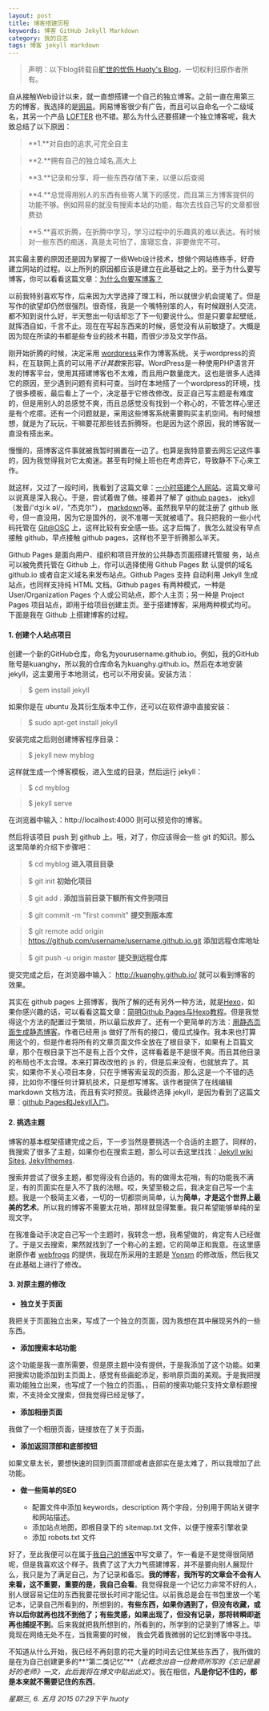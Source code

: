 ```yaml
---
layout: post
title: 博客搭建历程
keywords: 博客 GitHub Jekyll Markdown
category: 我的日志
tags: 博客 jekyll markdown
---
```


> 声明：以下blog转载自[旷世的忧伤 Huoty's Blog](http://kuanghy.github.io/)，一切权利归原作者所有。

自从接触Web设计以来，就一直想搭建一个自己的独立博客。之前一直在用第三方的博客，我选择的是[网易](http://konghy.blog.163.com/)。网易博客很少有广告，而且可以自命名一个二级域名，其另一个产品 [LOFTER](http://konghy.lofter.com/) 也不错。那么为什么还要搭建一个独立博客呢，我大致总结了以下原因：

> **1.**对自由的追求,可完全自主

> **2.**拥有自己的独立域名,高大上

> **3.**记录和分享，将一些东西存储下来，以便以后查阅

> **4.**总觉得用别人的东西有些寄人篱下的感觉，而且第三方博客提供的功能不够。例如网易的就没有搜索本站的功能，每次去找自己写的文章都很费劲

>**5.**喜欢折腾，在折腾中学习，学习过程中的乐趣真的难以表达。有时候对一些东西的痴迷，真是太可怕了，废寝忘食，非要做完不可。

其实最主要的原因还是因为掌握了一些Web设计技术，想做个网站练练手，好奇建立网站的过程。以上所列的原因都应该是建立在此基础之上的。至于为什么要写博客，你可以看看这篇文章：[为什么你要写博客？](http://zhuanlan.zhihu.com/cnfeat/19743861)

以前我特别喜欢写作，后来因为大学选择了理工科，所以就很少机会提笔了。但是写作的欲望却仍然很强烈。很奇怪，我是一个嘴特别笨的人，有时候跟别人交流，都不知到说什么好，半天憋出一句话却忘了下一句要说什么。但是只要拿起壁纸，就挥洒自如，千言不止。现在在写起东西来的时候，感觉没有从前敏捷了。大概是因为现在所读的书都是些专业的技术书籍，而很少涉及文学作品。

刚开始折腾的时候，决定采用 [wordpress](http://cn.wordpress.org/)来作为博客系统。关于wordpress的资料，在互联网上真的可以用*不计其数*来形容。WordPress是一种使用PHP语言开发的博客平台，使用其搭建博客也不太难，而且用户数量庞大。这也是很多人选择它的原因，至少遇到问题有资料可查。当时在本地搭了一个wordpress的环境，找了很多模板，最后看上了一个，决定基于它修改修改。反正自己写主题是有难度的，但是用别人的总感觉不爽，而且总感觉没有找到一个称心的，不管怎样心里还是有个疙瘩。还有一个问题就是，采用这些博客系统需要购买主机空间。有时候想想，就是为了玩玩，干嘛要花那些钱去折腾呀。也是因为这个原因，我的博客就一直没有搭出来。

慢慢的，搭博客这件事就被我暂时搁置在一边了。也算是我特意要去网忘记这件事的，因为我觉得我对它太痴迷。甚至有时候上班也在考虑弄它，导致静不下心来工作。

就这样，又过了一段时间，我看到了这篇文章：[一小时搭建个人网站](http://blog.jobbole.com/85932/)。这篇文章可以说真是深入我心。于是，尝试着做了做。接着并了解了 [github pages](https://pages.github.com/)， [jekyll](http://jekyll.bootcss.com/)（发音/'dʒiːk əl/，"杰克尔"）， [markdown](http://daringfireball.net/projects/markdown/syntax)等。虽然我早早的就注册了 github 账号，但一直没用，因为它是国外的，说不准哪一天就被墙了。我只把我的一些小代码托管在 [Git@OSC](http://git.oschina.net/kuanghy) 上，这样比较有安全感一些。这才后悔了，我怎么就没有早点接触 github，早点接触 github pages，这样也不至于折腾那么半天。

Github Pages 是面向用户、组织和项目开放的公共静态页面搭建托管服 务，站点可以被免费托管在 Github 上，你可以选择使用 Github Pages 默 认提供的域名 github.io 或者自定义域名来发布站点。Github Pages 支持 自动利用 Jekyll 生成站点，也同样支持纯 HTML 文档。Github pages 有两种模式，一种是 User/Organization Pages 个人或公司站点，即个人主页；另一种是 Project Pages 项目站点，即用于给项目创建主页。至于搭建博客，采用两种模式均可。下面是我在 Github 上搭建博客的过程。


#### 1. 创建个人站点项目
创建一个新的GitHub仓库，命名为yourusername.github.io。例如，我的GitHub账号是kuanghy，所以我的仓库命名为kuanghy.github.io。然后在本地安装 jekyll，这主要用于本地测试，也可以不用安装。安装方法：

> $ gem install jekyll

如果你是在 ubuntu 及其衍生版本中工作，还可以在软件源中直接安装：

> $ sudo apt-get install jekyll

安装完成之后则创建博客程序目录：

> $ jekyll new myblog

这样就生成一个博客模板，进入生成的目录，然后运行 jekyll：

> $ cd myblog

> $ jekyll serve

在浏览器中输入：http://localhost:4000 则可以预览你的博客。

然后将该项目 push 到 github 上。哦，对了，你应该得会一些 git 的知识。那么这里简单的介绍下步骤吧：

> $ cd myblog **进入项目目录**

> $ git init           **初始化项目**

> $ git add .        **添加当前目录下额所有文件到项目**

> $ git commit -m "first commit" **提交到版本库**

> $ git remote add origin https://github.com/username/username.github.io.git **添加远程仓库地址**

> $ git push -u origin master **提交到远程仓库**

提交完成之后，在浏览器中输入： http://kuanghy.github.io/ 就可以看到博客的效果。

其实在 github pages 上搭博客，我所了解的还有另外一种方法，就是[Hexo](http://hexo.io/)，如果你感兴趣的话，可以看看这篇文章：[简明Github Pages与Hexo教程](http://cnfeat.com/2014/05/10/2014-05-11-how-to-build-a-blog/)。但是我觉得这个方法的配置过于繁琐，所以最后放弃了。还有一个更简单的方法：[用静态页面生成静态博客](http://isnowfy.github.io/about-simple-cn.html)。作者已经用 js 做好了所有的接口，傻瓜式操作。我本来也打算用这个的，但是作者将所有的文章页面文件全放在了根目录下，如果有上百篇文章，那个在根目录下岂不是有上百个文件，这样看着是不是很不爽。而且其他目录的布局也不太合理。本来打算改改他的 js 的，但是后来没有，也就放弃了。其实，如果你不关心项目本身，只在乎博客索呈现的页面，那么这是一个不错的选择，比如你不懂任何计算机技术，只是想写博客。该作者提供了在线编辑 markdown 文档方法，而且有实时预览。我最终选择 jekyll，是因为看到了这篇文章：[github Pages和Jekyll入门](http://www.ruanyifeng.com/blog/2012/08/blogging_with_jekyll.html)。


#### 2. 挑选主题
博客的基本框架搭建完成之后，下一步当然是要挑选一个合适的主题了。同样的，我搜索了很多了主题，如果你也在搜索主题，那么可以去这里找找：[Jekyll wiki Sites](https://github.com/jekyll/jekyll/wiki/Sites), [Jekyllthemes](http://jekyllthemes.org/).

搜索并尝试了很多主题，都觉得没有合适的。有的做得太花哨，有的功能我不满足，有的页面实在是入不了我的法眼。哎，失望至极之后，我决定自己写一个主题。我是一个极简主义者，一切的一切都崇尚简单，认为**简单，才是这个世界上最美的艺术**。所以我的博客不需要太花哨，那样就显得繁重。我只希望能够单纯的呈现文字。

在我准备动手决定自己写一个主题时，我转念一想，我希望做的，肯定有人已经做了。于是又去搜索，果然就找到了一个称心的主题，它的简单正和我意。在这里感谢原作者 [webfrogs](https://github.com/webfrogs/webfrogs.github.com) 的提供，我现在所采用的主题是 [Yonsm](https://github.com/Yonsm/NET) 的修改版，然后我又在此基础上进行了修改。


#### 3. 对原主题的修改
* **独立关于页面**

我把关于页面独立出来，写成了一个独立的页面，因为我想在其中展现另外的一些东西。

* **添加搜索本站功能**

这个功能是我一直所需要，但是原主题中没有提供，于是我添加了这个功能。如果把搜索功能添加到主页面上，感觉有些画蛇添足，影响原页面的美观。于是我把搜索功能独立出来，也写成了一个独立的页面。，目前的搜索功能只支持文章标题搜索，不支持全文搜索，但我觉得已经足够了。

* **添加相册页面**

我做了一个相册页面，链接放在了关于页面。

* **添加返回顶部和底部按钮**

如果文章太长，要想快速的回到页面顶部或者底部实在是太难了，所以我增加了此功能。

* **做一些简单的SEO**

	- 配置文件中添加 keywords，description 两个字段，分别用于网站关键字和网站描述。
	- 添加站点地图，即根目录下的 sitemap.txt 文件，以便于搜索引擎收录
	- 添加 robots.txt 文件

好了，至此我便可以在属于[我自己的博客](http://kuanghy.github.io/)中写文章了。乍一看是不是觉得很简陋呢，但是我喜欢这个样子。我费了这了大力气搭建博客，并不是要向别人展现什么，我只是为了满足自己，为了记录和备忘。**我的博客，我所写的文章会不会有人来看，这不重要，重要的是，我自己会看**。我觉得我是一个记忆力非常不好的人，别人很容易记住的东西我要花很长时间才能记住。以前我总是会在书包里放一个笔记本，记录自己所看到的，所想到的。**有些东西，如果你遇到了，但没有收藏，或许以后你就再也找不到他了；有些灵感，如果出现了，但没有记录，那将转瞬即逝再也捕捉不到**。后来我就把我所想到的，所看到的，所学到的记录到了博客上。毕竟现在网络无处不在，当我需要的时候， 我会凭着我微弱的记忆到博客中寻找。

不知道从什么开始，我已经不再刻意的花大量的时间去记住某些东西了，我所做的是在为自己创建更多的**“第二类记忆”**（*此概念出自一位教师所写的《忘记是最好的老师》一文，此后我将在博文中贴出此文*）。我在相信，**凡是你记不住的，都是本来就不需要记住的东西**。

*星期三, 6. 五月 2015 07:29下午  huoty*
